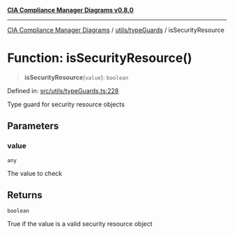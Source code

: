 [**CIA Compliance Manager Diagrams v0.8.0**](../../../README.md)

***

[CIA Compliance Manager Diagrams](../../../modules.md) / [utils/typeGuards](../README.md) / isSecurityResource

# Function: isSecurityResource()

> **isSecurityResource**(`value`): `boolean`

Defined in: [src/utils/typeGuards.ts:228](https://github.com/Hack23/cia-compliance-manager/blob/9d71808d079d754f4b85858b6e4ea1bff990b076/src/utils/typeGuards.ts#L228)

Type guard for security resource objects

## Parameters

### value

`any`

The value to check

## Returns

`boolean`

True if the value is a valid security resource object
